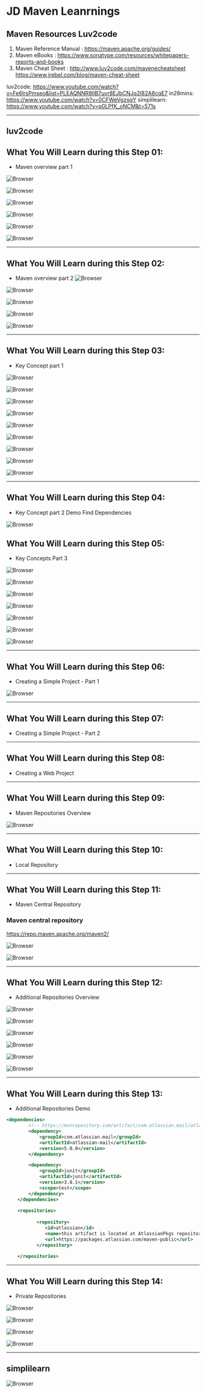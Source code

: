 # JD Maven Leanrnings

## Maven Resources Luv2code
1. Maven Reference Manual : https://maven.apache.org/guides/
2. Maven eBooks : https://www.sonatype.com/resources/whitepapers-reports-and-books
3. Maven Cheat Sheet : http://www.luv2code.com/mavenecheatsheet https://www.jrebel.com/blog/maven-cheat-sheet


luv2code: https://www.youtube.com/watch?v=Fe6lrsPmseo&list=PLEAQNNR8IlB7uvr8EJbCNJq2I82A8cqE7
in28mins: https://www.youtube.com/watch?v=0CFWeVgzsqY
simplilearn: https://www.youtube.com/watch?v=p0LPfK_oNCM&t=571s

---
## luv2code

## What You Will Learn during this Step 01:
- Maven overview part 1

![Browser](Images/Screenshot_5.png)

![Browser](Images/Screenshot_6.png)

![Browser](Images/Screenshot_7.png)

![Browser](Images/Screenshot_8.png)

![Browser](Images/Screenshot_9.png)

![Browser](Images/Screenshot_10.png)

---

## What You Will Learn during this Step 02:
- Maven overview part 2
![Browser](Images/Screenshot_11.png)

![Browser](Images/Screenshot_12.png)

![Browser](Images/Screenshot_13.png)

![Browser](Images/Screenshot_14.png)

![Browser](Images/Screenshot_15.png)

---
## What You Will Learn during this Step 03:
- Key Concept part 1

![Browser](Images/Screenshot_16.png)

![Browser](Images/Screenshot_17.png)

![Browser](Images/Screenshot_18.png)

![Browser](Images/Screenshot_19.png)

![Browser](Images/Screenshot_20.png)

![Browser](Images/Screenshot_21.png)

![Browser](Images/Screenshot_22.png)

![Browser](Images/Screenshot_23.png)

![Browser](Images/Screenshot_24.png)

---
## What You Will Learn during this Step 04:
- Key Concept part 2 Demo Find Dependencies

![Browser](Images/Screenshot_25.png)

## What You Will Learn during this Step 05:
- Key Concepts Part 3

![Browser](Images/Screenshot_26.png)

![Browser](Images/Screenshot_27.png)

![Browser](Images/Screenshot_28.png)

![Browser](Images/Screenshot_29.png)

![Browser](Images/Screenshot_30.png)

![Browser](Images/Screenshot_31.png)

![Browser](Images/Screenshot_32.png)

---
## What You Will Learn during this Step 06:
- Creating a Simple Project - Part 1

![Browser](Images/Screenshot_33.png)

---
## What You Will Learn during this Step 07:
- Creating a Simple Project - Part 2

---
## What You Will Learn during this Step 08:
- Creating a Web Project

---
## What You Will Learn during this Step 09:
- Maven Repositories Overview

![Browser](Images/Screenshot_34.png)

---
## What You Will Learn during this Step 10:
- Local Repository


---
## What You Will Learn during this Step 11:
- Maven Central Repository
### Maven central repository
https://repo.maven.apache.org/maven2/

![Browser](Images/Screenshot_35.png)

![Browser](Images/Screenshot_36.png)

---
## What You Will Learn during this Step 12:
- Additional Repositories Overview

![Browser](Images/Screenshot_37.png)

![Browser](Images/Screenshot_38.png)

![Browser](Images/Screenshot_39.png)

![Browser](Images/Screenshot_40.png)

![Browser](Images/Screenshot_41.png)

![Browser](Images/Screenshot_42.png)

---
## What You Will Learn during this Step 13:
- Additional Repositories Demo

```xml
<dependencies>
		<!-- https://mvnrepository.com/artifact/com.atlassian.mail/atlassian-mail -->
		<dependency>
			<groupId>com.atlassian.mail</groupId>
			<artifactId>atlassian-mail</artifactId>
			<version>5.0.0</version>
		</dependency>

		<dependency>
			<groupId>junit</groupId>
			<artifactId>junit</artifactId>
			<version>3.8.1</version>
			<scope>test</scope>
		</dependency>
	</dependencies>
	
	<repositories>
	 	  
	 	   <repository>
	 	      <id>atlassian</id>
	 	      <name>this artifact is located at AtlassianPkgs repository</name>
	 	      <url>https://packages.atlassian.com/maven-public</url>
	 	   </repository>
	
	</repositories>
```
---
## What You Will Learn during this Step 14:
- Private Repositories

![Browser](Images/Screenshot_43.png)

![Browser](Images/Screenshot_44.png)

![Browser](Images/Screenshot_45.png)

![Browser](Images/Screenshot_46.png)

---

## simplilearn

![Browser](Images/Screenshot_47.png)
